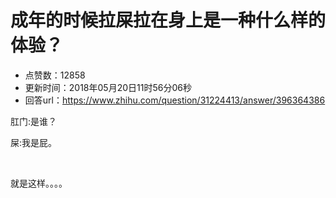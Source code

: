 # 成年的时候拉屎拉在身上是一种什么样的体验？
- 点赞数：12858
- 更新时间：2018年05月20日11时56分06秒
- 回答url：https://www.zhihu.com/question/31224413/answer/396364386
<body>
 <p data-pid="rLGq6mtm">肛门:是谁？</p>
 <p data-pid="uMcqcTMH">屎:我是屁。</p>
 <p class="ztext-empty-paragraph"><br></p>
 <p data-pid="2vsbkW7Q">就是这样。。。。</p>
</body>